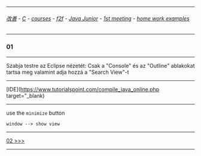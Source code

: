 
---

###### [改善](https://github.com/ttltrk/0C/blob/master/README.MD) - [C](https://github.com/ttltrk/PRG/blob/master/CODING.MD) - [courses](https://github.com/ttltrk/Courses/blob/master/README.MD) - [f2f](https://github.com/ttltrk/Courses/blob/master/F2F/F2F.MD) - [Java Junior](https://github.com/ttltrk/PRG/blob/master/JAVA/DOC/BJM/TOMI/JJ.MD) - [1st meeting](https://github.com/ttltrk/PRG/blob/master/JAVA/DOC/BJM/TOMI/01/1st.md) - [home work examples](https://github.com/ttltrk/PRG/blob/master/JAVA/DOC/BJM/TOMI/01/feladat.md)

---

### 01

---

Szabja testre az Eclipse nézetét: Csak a "Console" és az "Outline" ablakokat tartsa meg valamint adja hozzá a "Search View"-t

---

[IDE](https://www.tutorialspoint.com/compile_java_online.php target="_blank)

---

use the ```minimize``` button

```
window --> show view
```

---

[02 >>>](https://github.com/ttltrk/PRG/blob/master/JAVA/DOC/BJM/TOMI/01/EX/02/02.MD)

---


